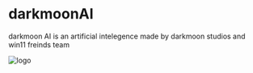 # darkmoonAI

darkmoon AI is an artificial intelegence made by darkmoon studios and win11 freinds team

![logo](https://cdn.discordapp.com/attachments/1373224673944535122/1378349261997084783/image.png?ex=683c4748&is=683af5c8&hm=ee2a985422455321877597f8521a6d6aff0378a53bb4ce98f85fe9db9347cce0&)
